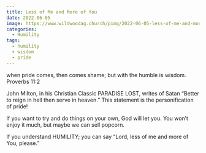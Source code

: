 ```yaml
---
title: Less of Me and More of You
date: 2022-06-05
image: https://www.wildwoodag.church/pimg/2022-06-05-less-of-me-and-more-of-you.jpg
categories:
  - Humility
tags:
  - humility
  - wisdom
  - pride
---
```


when pride comes, then comes shame; but with the humble is wisdom. Proverbs 11:2

John Milton, in his Christian Classic PARADISE LOST, writes of Satan “Better to reign in hell then serve in heaven.” This statement is the personification of pride!

If you want to try and do things on your own, God will let you. You won’t enjoy it much, but maybe we can sell popcorn.

If you understand HUMILITY; you can say “Lord, less of me and more of You, please.”



